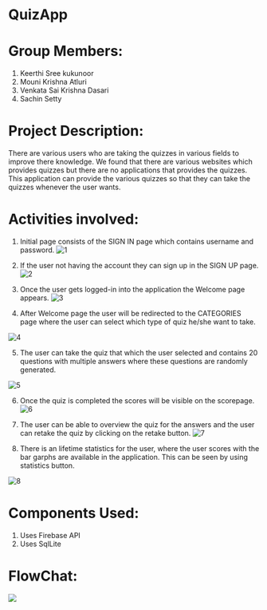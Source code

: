 # QuizApp

# Group Members:

1. Keerthi Sree kukunoor
2. Mouni Krishna Atluri
3. Venkata Sai Krishna Dasari
4. Sachin Setty

# Project Description:
There are various users who are taking the quizzes in various fields to improve there knowledge. We found that there are various websites which provides quizzes but there are no applications that provides the quizzes. This application can provide the various quizzes so that they can take the quizzes whenever the user wants.   


# Activities involved:

1.	Initial page consists of the SIGN IN page which contains username and password.
![1](https://github.com/mounikrishna/QuizApp/blob/master/App%20Screenshots/LoginPage.JPG)

2.	If the user not having the account they can sign up in the SIGN UP page.
![2](https://github.com/mounikrishna/QuizApp/blob/master/App%20Screenshots/SignUppage.JPG)

3. Once the user gets logged-in into the application the Welcome page appears.
![3](https://github.com/mounikrishna/QuizApp/blob/master/App%20Screenshots/welcomepage.JPG)

4.	After Welcome page the user will be redirected to the CATEGORIES page where the user can select which type of quiz he/she want to take.

![4](https://github.com/mounikrishna/QuizApp/blob/master/App%20Screenshots/Categorypage.JPG)

5.	The user can take the quiz that which the user selected and contains 20 questions with multiple answers where these questions are randomly generated.

![5](https://github.com/mounikrishna/QuizApp/blob/master/App%20Screenshots/QuestionsPage.JPG)

6.	Once the quiz is completed the scores will be visible on the scorepage.
![6](https://github.com/mounikrishna/QuizApp/blob/master/App%20Screenshots/ResultPage.JPG)

7. The user can be able to overview the quiz for the answers and the user can retake the quiz by clicking on the retake button.
![7](https://github.com/mounikrishna/QuizApp/blob/master/App%20Screenshots/ReviewPage.JPG)

8. There is an lifetime statistics for the user, where the user scores with the bar garphs are available in the application. This can be seen by using statistics button.

![8](https://github.com/mounikrishna/QuizApp/blob/master/App%20Screenshots/StatisticsPage.JPG)

# Components Used:

1. Uses Firebase API
2. Uses SqlLite

 # FlowChat:
 ![](https://github.com/mounikrishna/QuizApp/blob/master/androidFlowchat.jpeg)




